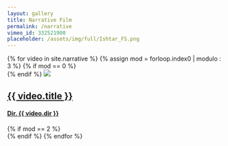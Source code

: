 ```yaml
---
layout: gallery
title: Narrative Film
permalink: /narrative
vimeo_id: 332521900
placeholder: /assets/img/full/Ishtar_FS.png
---
```


<div class="video-gallery">
{% for video in site.narrative %}
  {% assign mod = forloop.index0 | modulo : 3 %}
  {% if mod == 0 %}
<div class="inner">
  {% endif %}
<a href="{{ video.url }}">
  <img src="{{ video.thumb }}">
  <h2 class="text-center">{{ video.title }}</h2>
  <h4 class="text-center">Dir. {{ video.dir }}</h4>
</a>
  {% if mod == 2 %}
</div>
  {% endif %}
{% endfor %}
</div>


